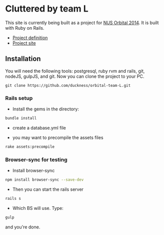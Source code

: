 # Cluttered by team L
This site is currently being built as a project for [NUS Orbital 2014](http://orbital.comp.nus.edu.sg). It is built with Ruby on Rails.

- [Project definition](http://duckness.github.io/orbital-team-L/)
- [Project site](http://clutte.red)


## Installation
You will need the following tools: postgresql, ruby rvm and rails, git, nodeJS, gulpJS, and git.
Now you can clone the project to your PC.
```
git clone https://github.com/duckness/orbital-team-L.git
```

### Rails setup
* Install the gems in the directory:
```sh
bundle install
```
* create a database.yml file

* you may want to precompile the assets files
```sh
rake assets:precompile
```

### Browser-sync for testing
* Install browser-sync
```sh
npm install browser-sync --save-dev
```
* Then you can start the rails server
```sh
rails s
```
* Which BS will use. Type:
```sh
gulp
```
and you're done.
